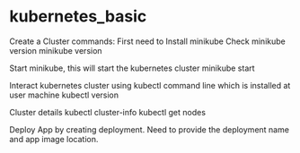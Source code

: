 # kubernetes_basic

Create a Cluster commands:
First need to Install minikube
Check minikube version
  minikube version

Start minikube, this will start the kubernetes cluster
  minikube start

Interact kubernetes cluster using kubectl command line which is installed at user machine
  kubectl version

Cluster details
  kubectl cluster-info
  kubectl get nodes

Deploy App by creating deployment. Need to provide the deployment name and app image location.
